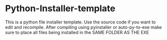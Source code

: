 # Python-Installer-template
This is a python file installer template. Use the source code if you want to edit and recompile. After compiling using pyinstaller or auto-py-to-exe make sure to place all files being installed in the SAME FOLDER AS THE EXE
